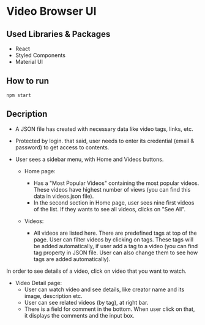 # Video Browser UI

## Used Libraries & Packages 
- React
- Styled Components
- Material UI

## How to run
```
npm start
```

## Decription 

- A JSON file has created with necessary data like video tags, links, etc. 

- Protected by login. that said, user needs to enter its credential (email & password) to get access to contents.

- User sees a sidebar menu, with Home and Videos buttons.
  
    * Home page:
        - Has a "Most Popular Videos" containing the most popular videos. These videos have highest number of views (you can find this data in videos.json file).
        - In the second section in Home page, user sees nine first videos of the list. If they wants to see all videos, clicks on "See All". 
    
    * Videos:
      - All videos are listed here. There are predefined tags at top of the page. User can filter videos by clicking on tags. These tags will be added automatically, if user add a tag to a video (you can find tag property in JSON file. User can also change them to see how tags are added automatically).
      
In order to see details of a video, click on video that you want to watch.
  
  * Video Detail page:
    - User can watch video and see details, like creator name and its image, description etc.
    - User can see related videos (by tag), at right bar.
    - There is a field for comment in the bottom. When user click on that, it displays the comments and the input box.
